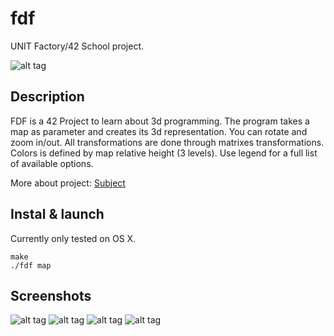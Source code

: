 # fdf
UNIT Factory/42 School project.

![alt tag](https://github.com/vbespalk/fdf/blob/master/screens/Screenshot_20190607_175000.png)

## Description

FDF is a 42 Project to learn about 3d programming. The program takes a map as parameter and creates its 3d representation. You can rotate and zoom in/out. All transformations are done through matrixes transformations. Colors is defined by map relative height  (3 levels). Use legend for a full list of available options.

More about project: [Subject](https://github.com/vbespalk/fdf/blob/master/fdf.en.pdf)

## Instal & launch

Currently only tested on OS X.
```
make
./fdf map
```

## Screenshots

![alt tag](https://github.com/vbespalk/fdf/blob/master/screens/Screenshot_20190607_172652.png)
![alt tag](https://github.com/vbespalk/fdf/blob/master/screens/Screenshot_20190607_172845.png)
![alt tag](https://github.com/vbespalk/fdf/blob/master/screens/Screenshot_20190607_173525.png)
![alt tag](https://github.com/vbespalk/fdf/blob/master/screens/Screenshot_20190607_173759.png)

